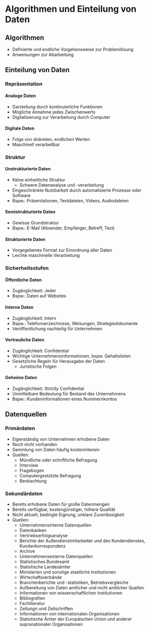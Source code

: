 # Algorithmen und Einteilung von Daten

## Algorithmen

- Definierte und endliche Vorgehensweise zur Problemlösung
- Anweisungen zur Abarbeitung

## Einteilung von Daten

### Repräsentation

#### Analoge Daten
- Darstellung durch kontinuierliche Funktionen
- Mögliche Annahme jedes Zwischenwerts
- Digitalisierung zur Verarbeitung durch Computer

#### Digitale Daten
- Folge von diskreten, endlichen Werten
- Maschinell verarbeitbar

### Struktur

#### Unstrukturierte Daten
- Keine einheitliche Struktur
  - Schwere Datenanalyse und -verarbeitung
- Eingeschränkte Nutzbarkeit durch automatisierte Prozesse oder Software
- Bspw.: Präsentationen, Textdateien, Videos, Audiodateien

#### Semistrukturierte Daten
- Gewisse Grundstruktur
- Bspw.: E-Mail (Absender, Empfänger, Betreff, Text)

#### Strukturierte Daten
- Vorgegebenes Format zur Einordnung aller Daten
- Leichte maschinelle Verarbeitung

### Sicherheitsstufen

#### Öffentliche Daten
- Zugänglichkeit: Jeder
- Bspw.: Daten auf Websites

#### Interne Daten
- Zugänglichkeit: Intern
- Bspw.: Telefonverzeichnisse, Weisungen, Strategiedokumente
- Veröffentlichung nachteilig für Unternehmen

#### Vertrauliche Daten
- Zugänglichkeit: Confidential
- Wichtige Unternehmensinformationen, bspw. Gehaltslisten
- Gesetzliche Regeln für Herausgabe der Daten
  - Juristische Folgen
 
#### Geheime Daten
- Zugänglichkeit: Strictly Confidential
- Unmittelbare Bedeutung für Bestand des Unternehmens
- Bspw.: Kundeninformationen eines Nummernkontos

## Datenquellen

### Primärdaten
- Eigenständig von Unternehmen erhobene Daten
- Noch nicht vorhanden
- Sammlung von Daten häufig kostenintensiv
- Quellen:
  - Mündliche oder schriftliche Befragung
  - Interview
  - Fragebogen
  - Computergestützte Befragung
  - Beobachtung
 
### Sekundärdaten
- Bereits erhobene Daten für große Datenmengen
- Bereits verfügbar, kostengünstiger, höhere Qualität
- Nicht aktuell, bedingte Eignung, unklare Zuverlässigkeit
- Quellen:
  - Unternehmensinterne Datenquellen
  - Datenbanken
  - Vertriebserfolgsanalyse
  - Berichte der Außendienstmitarbeiter und des Kundendienstes, Kundenkorrespondenz
  - Archive
  - Unternehmensexterne Datenquellen
  - Statistisches Bundesamt
  - Statistische Landesämter
  - Ministerien und sonstige staatliche Institutionen
  - Wirtschaftsverbände
  - Branchenberichte und -statistiken, Betriebsvergleiche
  - Aufbereitung von Daten amtlicher und nicht amtlicher Quellen
  - Informationen von wissenschaftlichen Institutionen
  - Bibliografien
  - Fachliteratur
  - Zeitungn und Zeitschriften
  - Informationen von internationalen Organisationen
  - Statistische Ämter der Europäischen Union und anderer supranationaler Organisationen
